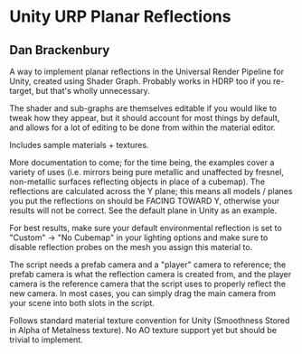 # Unity URP Planar Reflections
## Dan Brackenbury

A way to implement planar reflections in the Universal Render Pipeline for Unity, created using Shader Graph.
Probably works in HDRP too if you re-target, but that's wholly unnecessary.

The shader and sub-graphs are themselves editable if you would like to tweak how they appear, but it should account for most things by default, and allows for a lot of editing to be done from within the material editor.

Includes sample materials + textures.

More documentation to come; for the time being, the examples cover a variety of uses (i.e. mirrors being pure metallic and unaffected by fresnel, non-metallic surfaces reflecting objects in place of a cubemap).
The reflections are calculated across the Y plane; this means all models / planes you put the reflections on should be FACING TOWARD Y, otherwise your results will not be correct. See the default plane in Unity as an example.

For best results, make sure your default environmental reflection is set to "Custom" -> "No Cubemap" in your lighting options and make sure to disable reflection probes on the mesh you assign this material to.

The script needs a prefab camera and a "player" camera to reference; the prefab camera is what the reflection camera is created from, and the player camera is the reference camera that the script uses to properly reflect the new camera.
In most cases, you can simply drag the main camera from your scene into both slots in the script.

Follows standard material texture convention for Unity (Smoothness Stored in Alpha of Metalness texture). No AO texture support yet but should be trivial to implement.
